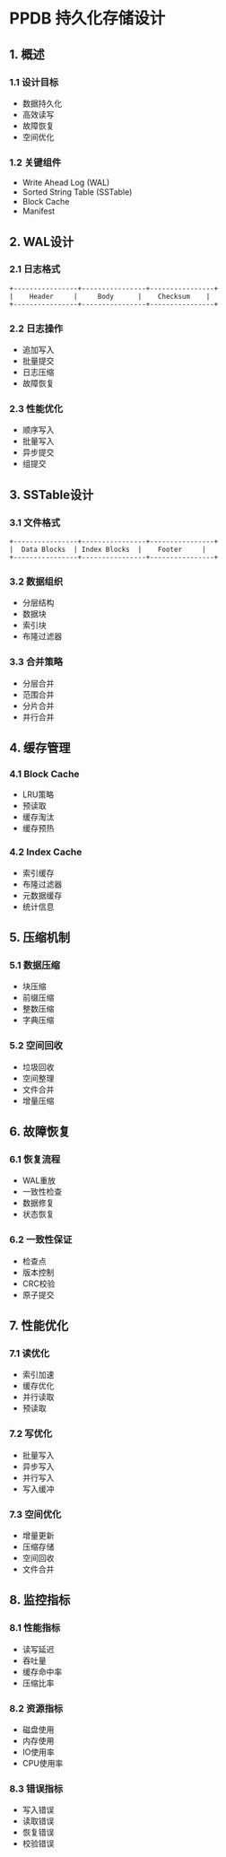 # PPDB 持久化存储设计

## 1. 概述

### 1.1 设计目标
- 数据持久化
- 高效读写
- 故障恢复
- 空间优化

### 1.2 关键组件
- Write Ahead Log (WAL)
- Sorted String Table (SSTable)
- Block Cache
- Manifest

## 2. WAL设计

### 2.1 日志格式
```
+----------------+----------------+----------------+
|    Header     |     Body      |    Checksum    |
+----------------+----------------+----------------+
```

### 2.2 日志操作
- 追加写入
- 批量提交
- 日志压缩
- 故障恢复

### 2.3 性能优化
- 顺序写入
- 批量写入
- 异步提交
- 组提交

## 3. SSTable设计

### 3.1 文件格式
```
+----------------+----------------+----------------+
|  Data Blocks  | Index Blocks  |    Footer     |
+----------------+----------------+----------------+
```

### 3.2 数据组织
- 分层结构
- 数据块
- 索引块
- 布隆过滤器

### 3.3 合并策略
- 分层合并
- 范围合并
- 分片合并
- 并行合并

## 4. 缓存管理

### 4.1 Block Cache
- LRU策略
- 预读取
- 缓存淘汰
- 缓存预热

### 4.2 Index Cache
- 索引缓存
- 布隆过滤器
- 元数据缓存
- 统计信息

## 5. 压缩机制

### 5.1 数据压缩
- 块压缩
- 前缀压缩
- 整数压缩
- 字典压缩

### 5.2 空间回收
- 垃圾回收
- 空间整理
- 文件合并
- 增量压缩

## 6. 故障恢复

### 6.1 恢复流程
- WAL重放
- 一致性检查
- 数据修复
- 状态恢复

### 6.2 一致性保证
- 检查点
- 版本控制
- CRC校验
- 原子提交

## 7. 性能优化

### 7.1 读优化
- 索引加速
- 缓存优化
- 并行读取
- 预读取

### 7.2 写优化
- 批量写入
- 异步写入
- 并行写入
- 写入缓冲

### 7.3 空间优化
- 增量更新
- 压缩存储
- 空间回收
- 文件合并

## 8. 监控指标

### 8.1 性能指标
- 读写延迟
- 吞吐量
- 缓存命中率
- 压缩比率

### 8.2 资源指标
- 磁盘使用
- 内存使用
- IO使用率
- CPU使用率

### 8.3 错误指标
- 写入错误
- 读取错误
- 恢复错误
- 校验错误 